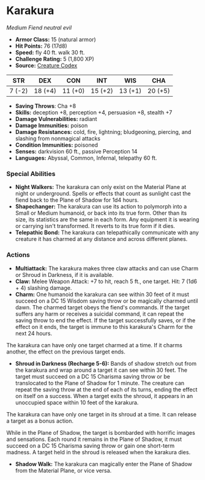 # Karakura

*Medium* *Fiend* *neutral evil*

- **Armor Class:** 15 (natural armor)
- **Hit Points:** 76 (17d8)
- **Speed:** fly 40 ft. walk 30 ft.
- **Challenge Rating:** 5 (1,800 XP)
- **Source:** [Creature Codex](https://koboldpress.com/kpstore/product/creature-codex-for-5th-edition-dnd/)

| STR | DEX | CON | INT | WIS | CHA |
| --- | --- | --- | --- | --- | --- |
| 7 (-2) | 18 (+4) | 11 (+0) | 15 (+2) | 13 (+1) | 20 (+5) |

- **Saving Throws**: Cha +8
- **Skills:** deception +8, perception +4, persuasion +8, stealth +7
- **Damage Vulnerabilities:** radiant
- **Damage Immunities:** poison
- **Damage Resistances:** cold, fire, lightning; bludgeoning, piercing, and slashing from nonmagical attacks
- **Condition Immunities:** poisoned
- **Senses:** darkvision 60 ft., passive Perception 14
- **Languages:** Abyssal, Common, Infernal, telepathy 60 ft.
### Special Abilities
- **Night Walkers:** The karakura can only exist on the Material Plane at night or underground. Spells or effects that count as sunlight cast the fiend back to the Plane of Shadow for 1d4 hours.
- **Shapechanger:** The karakura can use its action to polymorph into a Small or Medium humanoid, or back into its true form. Other than its size, its statistics are the same in each form. Any equipment it is wearing or carrying isn't transformed. It reverts to its true form if it dies.
- **Telepathic Bond:** The karakura can telepathically communicate with any creature it has charmed at any distance and across different planes.
### Actions
- **Multiattack:** The karakura makes three claw attacks and can use Charm or Shroud in Darkness, if it is available.
- **Claw:** Melee Weapon Attack: +7 to hit, reach 5 ft., one target. Hit: 7 (1d6 + 4) slashing damage.
- **Charm:** One humanoid the karakura can see within 30 feet of it must succeed on a DC 15 Wisdom saving throw or be magically charmed until dawn. The charmed target obeys the fiend's commands. If the target suffers any harm or receives a suicidal command, it can repeat the saving throw to end the effect. If the target successfully saves, or if the effect on it ends, the target is immune to this karakura's Charm for the next 24 hours. 

The karakura can have only one target charmed at a time. If it charms another, the effect on the previous target ends.
- **Shroud in Darkness (Recharge 5-6):** Bands of shadow stretch out from the karakura and wrap around a target it can see within 30 feet. The target must succeed on a DC 15 Charisma saving throw or be translocated to the Plane of Shadow for 1 minute. The creature can repeat the saving throw at the end of each of its turns, ending the effect on itself on a success. When a target exits the shroud, it appears in an unoccupied space within 10 feet of the karakura. 

The karakura can have only one target in its shroud at a time. It can release a target as a bonus action. 

While in the Plane of Shadow, the target is bombarded with horrific images and sensations. Each round it remains in the Plane of Shadow, it must succeed on a DC 15 Charisma saving throw or gain one short-term madness. A target held in the shroud is released when the karakura dies.
- **Shadow Walk:** The karakura can magically enter the Plane of Shadow from the Material Plane, or vice versa.
